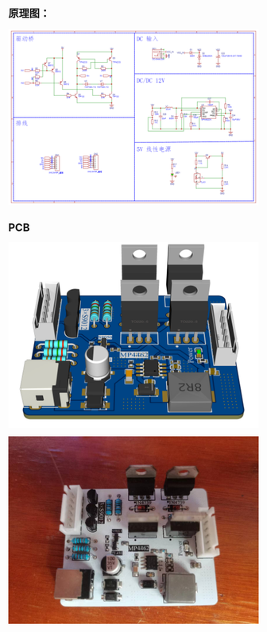 ## 原理图：

![SCH_Schematic](/img/SCH_Schematic.png)

## PCB

![3D_PCB](/img/3D_PCB.png)

![Motor](/img/Motor.jpg)

